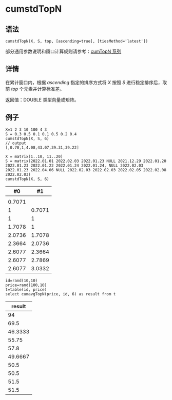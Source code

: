 # cumstdTopN

## 语法

`cumstdTopN(X, S, top, [ascending=true],
[tiesMethod='latest'])`

部分通用参数说明和窗口计算规则请参考：[cumTopN 系列](../themes/cumTopN.md)

## 详情

在累计窗口内，根据 *ascending* 指定的排序方式将 *X* 按照 *S*
进行稳定排序后，取前 *top* 个元素并计算标准差。

返回值：DOUBLE 类型向量或矩阵。

## 例子

```
X=1 2 3 10 100 4 3
S = 0.3 0.5 0.1 0.1 0.5 0.2 0.4
cumstdTopN(X, S, 6)
// output
[,0.70,1,4.08,43.07,39.31,39.22]

X = matrix(1..10, 11..20)
S = matrix(2022.01.01 2022.02.03 2022.01.23 NULL 2021.12.29 2022.01.20 2022.01.23 2022.01.22 2022.01.24 2022.01.24, NULL 2022.02.03 2022.01.23 2022.04.06 NULL 2022.02.03 2022.02.03 2022.02.05 2022.02.08 2022.02.03)
cumstdTopN(X, S, 6)
```

| #0 | #1 |
| --- | --- |
|  |  |
| 0.7071 |  |
| 1 | 0.7071 |
| 1 | 1 |
| 1.7078 | 1 |
| 2.0736 | 1.7078 |
| 2.3664 | 2.0736 |
| 2.6077 | 2.3664 |
| 2.6077 | 2.7869 |
| 2.6077 | 3.0332 |

```
id=rand(10,10)
price=rand(100,10)
t=table(id, price)
select cumavgTopN(price, id, 6) as result from t
```

| result |
| --- |
| 94 |
| 69.5 |
| 46.3333 |
| 55.75 |
| 57.8 |
| 49.6667 |
| 50.5 |
| 50.5 |
| 51.5 |
| 51.5 |

